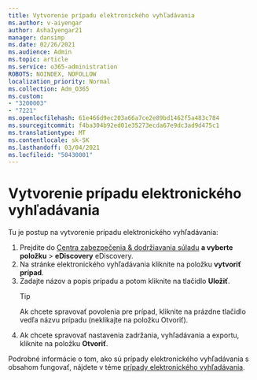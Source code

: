 ```yaml
---
title: Vytvorenie prípadu elektronického vyhľadávania
ms.author: v-aiyengar
author: AshaIyengar21
manager: dansimp
ms.date: 02/26/2021
ms.audience: Admin
ms.topic: article
ms.service: o365-administration
ROBOTS: NOINDEX, NOFOLLOW
localization_priority: Normal
ms.collection: Adm_O365
ms.custom:
- "3200003"
- "7221"
ms.openlocfilehash: 61e466d9ec203a66a7ce2e89bd1462f5a483c784
ms.sourcegitcommit: f4ba304b92ed01e35273ecda67e9dc3ad9d475c1
ms.translationtype: MT
ms.contentlocale: sk-SK
ms.lasthandoff: 03/04/2021
ms.locfileid: "50430001"
---
```

# <a name="create-an-ediscovery-case"></a>Vytvorenie prípadu elektronického vyhľadávania

Tu je postup na vytvorenie prípadu elektronického vyhľadávania:

1. Prejdite do [Centra zabezpečenia & dodržiavania súladu](https://go.microsoft.com/fwlink/p/?linkid=2077143) **a vyberte položku**  >  **eDiscovery** eDiscovery.
1. Na stránke elektronického vyhľadávania kliknite na položku **vytvoriť prípad**.
1. Zadajte názov a popis prípadu a potom kliknite na tlačidlo **Uložiť**.
    > [!TIP]
    >Ak chcete spravovať povolenia pre prípad, kliknite na prázdne tlačidlo vedľa názvu prípadu (neklikajte na položku Otvoriť).
1. Ak chcete spravovať nastavenia zadržania, vyhľadávania a exportu, kliknite na položku **Otvoriť**.

Podrobné informácie o tom, ako sú prípady elektronického vyhľadávania s obsahom fungovať, nájdete v téme [prípady elektronického vyhľadávania](https://go.microsoft.com/fwlink/?linkid=2101589).

